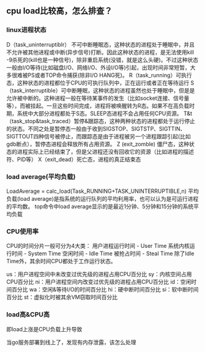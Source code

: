 ## cpu load比较高，怎么排查？
### linux进程状态
D（task_uninterruptiblr） 不可中断睡眠态，这种状态的进程处于睡眠中，并且不允许被其他进程或中断(异步信号)打断。因此这种状态的进程，是无法使用kill -9杀死的(kill也是一种信号)，除非重启系统(没错，就是这么头硬)。不过这种状态一般由I/O等待(比如磁盘I/O、网络I/O、外设I/O等)引起，出现时间非常短暂，大多很难被PS或者TOP命令捕获(除非I/O HANG死)。
R（task_running）可执行态，这种状态的进程都位于CPU的可执行队列中，正在运行或者正在等待运行
S（task_interruptible）可中断睡眠，这种状态的进程虽然也处于睡眠中，但是是允许被中断的。这种进程一般在等待某事件的发生（比如socket连接、信号量等），而被挂起。一旦这些时间完成，进程将被唤醒转为R态。如果不在高负载时期，系统中大部分进程都处于S态。SLEEP态进程不会占用任何CPU资源。
T&t（task_stop&task_traced）暂停&跟踪态，这种两种状态的进程都处于运行停止的状态。不同之处是暂停态一般由于收到SIGSTOP、SIGTSTP、SIGTTIN、SIGTTOUT四种信号被停止，而跟踪态是由于进程被另一个进程跟踪引起(比如gdb断点），暂停态进程会释放所有占用资源。
Z (exit_zomble) 僵尸态，这种状态的进程实际上已经结束了，但是父进程还没有回收它的资源（比如进程的描述符、PID等）
X（exit_dead）死亡态，进程的真正结束态

### load average(平均负载)
LoadAverage = calc_load(Task_RUNNING+TASK_UNINTERRUPTIBLE,n)
平均负载(load average)是指系统的运行队列的平均利用率，也可以认为是可运行进程的平均数。
top命令中load average显示的是最近1分钟、5分钟和15分钟的系统平均负载

### CPU使用率
CPU的时间分片一般可分为4大类：
用户进程运行时间 - User Time
系统内核运行时间 - System Time
空闲时间 - Idle Time
被抢占时间 - Steal Time
除了Idle Time外，其余时间CPU都处于工作运行状态。

us：用户进程空间中未改变过优先级的进程占用CPU百分比
sy：内核空间占用CPU百分比
ni：用户进程空间内改变过优先级的进程占用CPU百分比
id：空闲时间百分比
wa：空闲&等待I/O的时间百分比
hi：硬中断时间百分比
si：软中断时间百分比
st：虚拟化时被其余VM窃取时间百分比

### load高&CPU高
即load上涨是CPU负载上升导致

当go服务部署到线上了，发现有内存泄露，该怎么处理